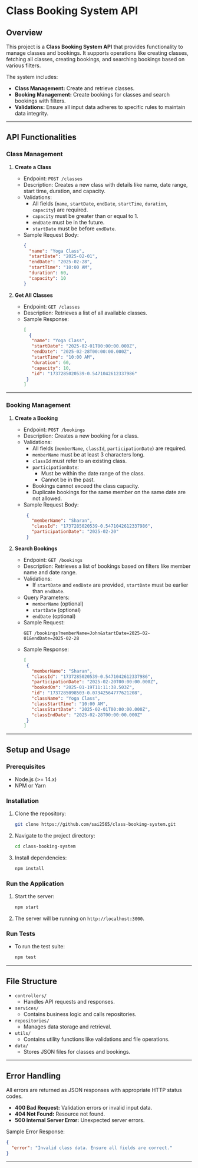# Class Booking System API

## **Overview**
This project is a **Class Booking System API** that provides functionality to manage classes and bookings. It supports operations like creating classes, fetching all classes, creating bookings, and searching bookings based on various filters.

The system includes:
- **Class Management:** Create and retrieve classes.
- **Booking Management:** Create bookings for classes and search bookings with filters.
- **Validations:** Ensure all input data adheres to specific rules to maintain data integrity.

---

## **API Functionalities**

### **Class Management**
1. **Create a Class**
   - Endpoint: `POST /classes`
   - Description: Creates a new class with details like name, date range, start time, duration, and capacity.
   - Validations:
     - All fields (`name`, `startDate`, `endDate`, `startTime`, `duration`, `capacity`) are required.
     - `capacity` must be greater than or equal to 1.
     - `endDate` must be in the future.
     - `startDate` must be before `endDate`.
   - Sample Request Body:
     ```json
     {
       "name": "Yoga Class",
       "startDate": "2025-02-01",
       "endDate": "2025-02-28",
       "startTime": "10:00 AM",
       "duration": 60,
       "capacity": 10
     }
     ```

2. **Get All Classes**
   - Endpoint: `GET /classes`
   - Description: Retrieves a list of all available classes.
   - Sample Response:
     ```json
     [
       {
        "name": "Yoga Class",
        "startDate": "2025-02-01T00:00:00.000Z",
        "endDate": "2025-02-28T00:00:00.000Z",
        "startTime": "10:00 AM",
        "duration": 60,
        "capacity": 10,
        "id": "1737285020539-0.5471042612337986"
      }
     ]
     ```

---

### **Booking Management**
1. **Create a Booking**
   - Endpoint: `POST /bookings`
   - Description: Creates a new booking for a class.
   - Validations:
     - All fields (`memberName`, `classId`, `participationDate`) are required.
     - `memberName` must be at least 3 characters long.
     - `classId` must refer to an existing class.
     - `participationDate`:
       - Must be within the date range of the class.
       - Cannot be in the past.
     - Bookings cannot exceed the class capacity.
     - Duplicate bookings for the same member on the same date are not allowed.
   - Sample Request Body:
     ```json
      {
        "memberName": "Sharan",
        "classId": "1737285020539-0.5471042612337986",
        "participationDate": "2025-02-20"
      }
     ```

2. **Search Bookings**
   - Endpoint: `GET /bookings`
   - Description: Retrieves a list of bookings based on filters like member name and date range.
   - Validations:
     - If `startDate` and `endDate` are provided, `startDate` must be earlier than `endDate`.
   - Query Parameters:
     - `memberName` (optional)
     - `startDate` (optional)
     - `endDate` (optional)
   - Sample Request:
     ```
     GET /bookings?memberName=John&startDate=2025-02-01&endDate=2025-02-28
     ```
   - Sample Response:
     ```json
     [
      {
        "memberName": "Sharan",
        "classId": "1737285020539-0.5471042612337986",
        "participationDate": "2025-02-20T00:00:00.000Z",
        "bookedOn": "2025-01-19T11:11:38.503Z",
        "id": "1737285098503-0.07342564777621208",
        "className": "Yoga Class",
        "classStartTime": "10:00 AM",
        "classStartDate": "2025-02-01T00:00:00.000Z",
        "classEndDate": "2025-02-28T00:00:00.000Z"
      }
     ]
     ```

---

## **Setup and Usage**

### **Prerequisites**
- Node.js (>= 14.x)
- NPM or Yarn

### **Installation**
1. Clone the repository:
   ```bash
   git clone https://github.com/sai2565/class-booking-system.git
   ```
2. Navigate to the project directory:
   ```bash
   cd class-booking-system
   ```
3. Install dependencies:
   ```bash
   npm install
   ```

### **Run the Application**
1. Start the server:
   ```bash
   npm start
   ```
2. The server will be running on `http://localhost:3000`.

### **Run Tests**
- To run the test suite:
  ```bash
  npm test
  ```

---

## **File Structure**
- `controllers/`
  - Handles API requests and responses.
- `services/`
  - Contains business logic and calls repositories.
- `repositories/`
  - Manages data storage and retrieval.
- `utils/`
  - Contains utility functions like validations and file operations.
- `data/`
  - Stores JSON files for classes and bookings.

---

## **Error Handling**
All errors are returned as JSON responses with appropriate HTTP status codes.
- **400 Bad Request:** Validation errors or invalid input data.
- **404 Not Found:** Resource not found.
- **500 Internal Server Error:** Unexpected server errors.

Sample Error Response:
```json
{
  "error": "Invalid class data. Ensure all fields are correct."
}
```

---
